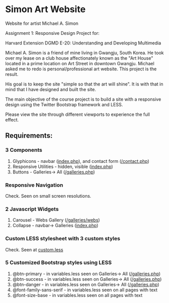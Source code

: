 Simon Art Website
========

Website for artist Michael A. Simon

Assignment 1: Responsive Design Project for:

Harvard Extension DGMD E-20: Understanding and Developing Multimedia

Michael A. Simon is a friend of mine living in Gwangju, South Korea. He took over my lease on a club house affectionately known as the "Art House" located in a prime location on Art Street in downtown Gwangju. Michael asked me to redo is personal/professional art website. This project is the result.

His goal is to keep the site "simple so that the art will shine". It is with that in mind that I have designed and built the site.

The main objective of the course project is to build a site with a responsive design using the Twitter Bootstrap framework and LESS.

Please view the site through different viewports to experience the full effect.

<h2>Requirements:</h2>

<h3>3 Components</h3>
<ol>
	<li>Glyphicons - navbar (<a href="http://vultor.com/simonart/">index.php</a>), and contact form (<a href="http://vultor.com/simonart/contact.php">/contact.php</a>)</li>
	<li>Responsive Utilities - hidden, visible (<a href="http://vultor.com/simonart/">index.php</a>)</li>
	<li>Buttons - Galleries-> All (<a href="http://vultor.com/simonart/galleries.php">/galleries.php</a>)</li>
</ol>

<h3>Responsive Navigation</h3>
<p>
	Check. Seen on small screen resolutions.
</p>

<h3>2 Javascript Widgets</h3>
<ol>
	<li>Carousel - Webs Gallery (<a href="http://vultor.com/simonart/galleries/webs">/galleries/webs</a>)</li>
	<li>Collapse - navbar-> Galleries (<a href="http://vultor.com/simonart/">index.php</a>)</li>
</ol>

<h3>Custom LESS stylesheet with 3 custom styles</h3>
<p>
	Check. Seen at <a href="http://vultor.com/simonart/include/bootstrap3/less/custom.less">custom.less</a>
</p>

<h3>5 Customized Bootstrap styles using LESS</h3>
<ol>
	<li>@btn-primary - in variables.less seen on Galleries-> All (<a href="http://vultor.com/simonart/galleries.php">/galleries.php</a>)</li>
	<li>@btn-success - in variables.less seen on Galleries-> All (<a href="http://vultor.com/simonart/galleries.php">/galleries.php</a>)</li>
	<li>@btn-danger - in variables.less seen on Galleries-> All (<a href="http://vultor.com/simonart/galleries.php">/galleries.php</a>)</li>
	<li>@font-family-sans-serif - in variables.less seen on all pages with text</li>
	<li>@font-size-base - in variables.less seen on all pages with text</li>
</ol>
